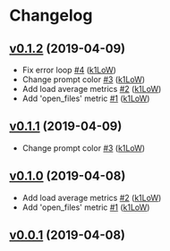# Changelog

## [v0.1.2](https://github.com/k1LoW/sheer-heart-attack/compare/v0.1.1...v0.1.2) (2019-04-09)

* Fix error loop [#4](https://github.com/k1LoW/sheer-heart-attack/pull/4) ([k1LoW](https://github.com/k1LoW))
* Change prompt color [#3](https://github.com/k1LoW/sheer-heart-attack/pull/3) ([k1LoW](https://github.com/k1LoW))
* Add load average metrics [#2](https://github.com/k1LoW/sheer-heart-attack/pull/2) ([k1LoW](https://github.com/k1LoW))
* Add 'open_files' metric [#1](https://github.com/k1LoW/sheer-heart-attack/pull/1) ([k1LoW](https://github.com/k1LoW))

## [v0.1.1](https://github.com/k1LoW/sheer-heart-attack/compare/v0.1.0...v0.1.1) (2019-04-09)

* Change prompt color [#3](https://github.com/k1LoW/sheer-heart-attack/pull/3) ([k1LoW](https://github.com/k1LoW))

## [v0.1.0](https://github.com/k1LoW/sheer-heart-attack/compare/v0.0.1...v0.1.0) (2019-04-08)

* Add load average metrics [#2](https://github.com/k1LoW/sheer-heart-attack/pull/2) ([k1LoW](https://github.com/k1LoW))
* Add 'open_files' metric [#1](https://github.com/k1LoW/sheer-heart-attack/pull/1) ([k1LoW](https://github.com/k1LoW))

## [v0.0.1](https://github.com/k1LoW/sheer-heart-attack/compare/65aaf465cc81...v0.0.1) (2019-04-08)

